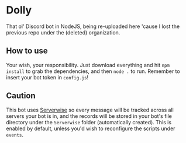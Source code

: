 # Dolly
That ol' Discord bot in NodeJS, being re-uploaded here 'cause I lost the previous repo under the (deleted) organization.

## How to use
Your wish, your responsibility. Just download everything and hit `npm install` to grab the dependencies, and then `node .` to run. Remember to insert your bot token in `config.js`!

## Caution
This bot uses [Serverwise](https://github.com/diztil/serverwise) so every message will be tracked across all servers your bot is in, and the records will be stored in your bot's file directory under the `Serverwise` folder (automatically created). This is enabled by default, unless you'd wish to reconfigure the scripts under `events`.
